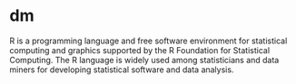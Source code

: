 # dm
R is a programming language and free software environment for statistical computing and graphics supported by the R Foundation for Statistical Computing. The R language is widely used among statisticians and data miners for developing statistical software and data analysis.
